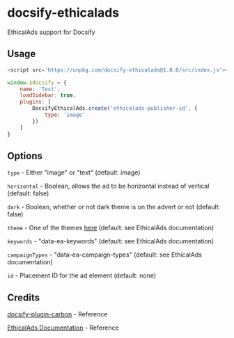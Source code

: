 # docsify-ethicalads
EthicalAds support for Docsify

## Usage
```js
<script src='https://unpkg.com/docsify-ethicalads@1.0.0/src/index.js'><script>
```

```js
window.$docsify = {
    name: 'Test',
    loadSidebar: true,
    plugins: [
        DocsifyEthicalAds.create('ethicalads-publisher-id', {
            type: 'image'
        })
    ]
}
```

## Options
``type`` - Either "image" or "text" (default: image)

``horizontal`` - Boolean, allows the ad to be horizontal instead of vertical (default: false)

``dark`` - Boolean, whether or not dark theme is on the advert or not (default: false)

``theme`` - One of the themes [here](https://ethical-ad-client.readthedocs.io/en/latest/#themes) (default: see EthicalAds documentation)

``keywords`` - "data-ea-keywords" (default: see EthicalAds documentation)

``campaignTypes`` - "data-ea-campaign-types" (default: see EthicalAds documentation)

``id`` - Placement ID for the ad element (default: none)

## Credits
[docsify-plugin-carbon](https://github.com/waruqi/docsify-plugin-carbon) - Reference

[EthicalAds Documentation](https://ethical-ad-client.readthedocs.io/en/latest/#configuration) - Reference